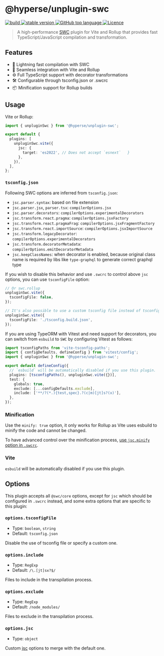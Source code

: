# @hyperse/unplugin-swc

<p align="left">
  <a aria-label="Build" href="https://github.com/hyperse-io/unplugin-swc/actions?query=workflow%3ACI">
    <img alt="build" src="https://img.shields.io/github/actions/workflow/status/hyperse-io/unplugin-swc/ci-integrity.yml?branch=main&label=ci&logo=github&style=flat-quare&labelColor=000000" />
  </a>
  <a aria-label="stable version" href="https://www.npmjs.com/package/@hyperse/unplugin-swc">
    <img alt="stable version" src="https://img.shields.io/npm/v/%40hyperse%2Funplugin-swc?branch=main&label=version&logo=npm&style=flat-quare&labelColor=000000" />
  </a>
  <a aria-label="Top language" href="https://github.com/hyperse-io/unplugin-swc/search?l=typescript">
    <img alt="GitHub top language" src="https://img.shields.io/github/languages/top/hyperse-io/unplugin-swc?style=flat-square&labelColor=000&color=blue">
  </a>
  <a aria-label="Licence" href="https://github.com/hyperse-io/unplugin-swc/blob/main/LICENSE">
    <img alt="Licence" src="https://img.shields.io/github/license/hyperse-io/unplugin-swc?style=flat-quare&labelColor=000000" />
  </a>
</p>

> A high-performance [SWC](https://swc.rs/) plugin for Vite and Rollup that provides fast TypeScript/JavaScript compilation and transformation.

## Features

- 🚀 Lightning fast compilation with SWC
- 🔄 Seamless integration with Vite and Rollup
- ⚙️ Full TypeScript support with decorator transformations
- 🛠 Configurable through tsconfig.json or .swcrc
- 📦 Minification support for Rollup builds

## Usage

Vite or Rollup:

```ts
import { unpluginSwc } from '@hyperse/unplugin-swc';

export default {
  plugins: [
    unpluginSwc.vite({
      jsc: {
        target: 'es2022', // Does not accept `esnext`	}
      },
    }),
  ],
};
```

### `tsconfig.json`

Following SWC options are inferred from `tsconfig.json`:

- `jsc.parser.syntax`: based on file extension
- `jsc.parser.jsx`, `parser.tsx`: `compilerOptions.jsx`
- `jsc.parser.decorators`: `compilerOptions.experimentalDecorators`
- `jsc.transform.react.pragma`: `compilerOptions.jsxFactory`
- `jsc.transform.react.pragmaFrag`: `compilerOptions.jsxFragmentFactory`
- `jsc.transform.react.importSource`: `compilerOptions.jsxImportSource`
- `jsc.transform.legacyDecorator`: `compilerOptions.experimentalDecorators`
- `jsc.transform.decoratorMetadata`: `compilerOptions.emitDecoratorMetadata`
- `jsc.keepClassNames`: when decorator is enabled, because original class name is required by libs like `type-graphql` to generate correct graphql type

If you wish to disable this behavior and use `.swcrc` to control above `jsc` options, you can use `tsconfigFile` option:

```ts
// Or swc.rollup
unpluginSwc.vite({
  tsconfigFile: false,
});

// It's also possible to use a custom tsconfig file instead of tsconfig.json
unpluginSwc.vite({
  tsconfigFile: './tsconfig.build.json',
});
```

If you are using TypeORM with Vitest and need support for decorators, you can switch from `esbuild` to `SWC` by configuring Vitest as follows:

```ts
import tsconfigPaths from 'vite-tsconfig-paths';
import { configDefaults, defineConfig } from 'vitest/config';
import { unpluginSwc } from '@hyperse/unplugin-swc';

export default defineConfig({
  // `esbuild` will be automatically disabled if you use this plugin.
  plugins: [tsconfigPaths(), unpluginSwc.vite({})],
  test: {
    globals: true,
    exclude: [...configDefaults.exclude],
    include: ['**/?(*.){test,spec}.?(c|m)[jt]s?(x)'],
  },
});
```

### Minification

Use the `minify: true` option, it only works for Rollup as Vite uses esbuild to minify the code and cannot be changed.

To have advanced control over the minification process, [use `jsc.minify` option in `.swcrc`](https://swc.rs/docs/configuration/minification).

### Vite

`esbuild` will be automatically disabled if you use this plugin.

## Options

This plugin accepts all `@swc/core` options, except for `jsc` which should be configured in `.swcrc` instead, and some extra options that are specific to this plugin:

### `options.tsconfigFile`

- Type: `boolean`, `string`
- Default: `tsconfig.json`

Disable the use of tsconfig file or specify a custom one.

### `options.include`

- Type: `RegExp`
- Default: `/\.[jt]sx?$/`

Files to include in the transpilation process.

### `options.exclude`

- Type: `RegExp`
- Default: `/node_modules/`

Files to exclude in the transpilation process.

### `options.jsc`

- Type: `object`

Custom [jsc](https://swc.rs/docs/configuration/compilation) options to merge with the default one.
